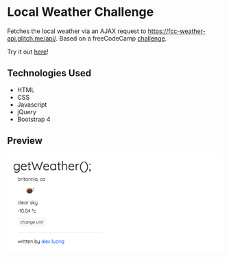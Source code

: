 # Local Weather Challenge
Fetches the local weather via an AJAX request to https://fcc-weather-api.glitch.me/api/. Based on a freeCodeCamp [challenge](https://www.freecodecamp.org/challenges/show-the-local-weather).

Try it out [here](https://thimbleprojects.org/alexluong/413877)!
## Technologies Used
- HTML
- CSS
- Javascript
- jQuery
- Bootstrap 4

## Preview
![Preview of webpage](Preview.png)

